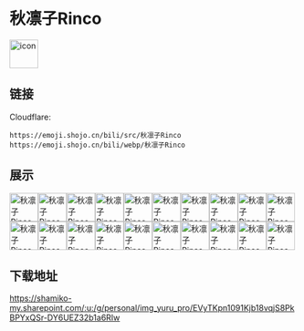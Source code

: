 # 秋凛子Rinco
<img src="https://emoji.shojo.cn/bili/src/秋凛子Rinco/icon.png" width="50" height="50" alt="icon">

## 链接
Cloudflare:
```
https://emoji.shojo.cn/bili/src/秋凛子Rinco
https://emoji.shojo.cn/bili/webp/秋凛子Rinco
```
## 展示
<img src="https://emoji.shojo.cn/bili/src/秋凛子Rinco/秋凛子Rinco-对不起.png" width="50" height="50" alt="秋凛子Rinco-对不起"><img src="https://emoji.shojo.cn/bili/src/秋凛子Rinco/秋凛子Rinco-铁拳.png" width="50" height="50" alt="秋凛子Rinco-铁拳"><img src="https://emoji.shojo.cn/bili/src/秋凛子Rinco/秋凛子Rinco-委屈巴巴.png" width="50" height="50" alt="秋凛子Rinco-委屈巴巴"><img src="https://emoji.shojo.cn/bili/src/秋凛子Rinco/秋凛子Rinco-流汗.png" width="50" height="50" alt="秋凛子Rinco-流汗"><img src="https://emoji.shojo.cn/bili/src/秋凛子Rinco/秋凛子Rinco-问号.png" width="50" height="50" alt="秋凛子Rinco-问号"><img src="https://emoji.shojo.cn/bili/src/秋凛子Rinco/秋凛子Rinco-震惊.png" width="50" height="50" alt="秋凛子Rinco-震惊"><img src="https://emoji.shojo.cn/bili/src/秋凛子Rinco/秋凛子Rinco-叹气.png" width="50" height="50" alt="秋凛子Rinco-叹气"><img src="https://emoji.shojo.cn/bili/src/秋凛子Rinco/秋凛子Rinco-喵凛子.png" width="50" height="50" alt="秋凛子Rinco-喵凛子"><img src="https://emoji.shojo.cn/bili/src/秋凛子Rinco/秋凛子Rinco-推眼镜.png" width="50" height="50" alt="秋凛子Rinco-推眼镜"><img src="https://emoji.shojo.cn/bili/src/秋凛子Rinco/秋凛子Rinco-赞.png" width="50" height="50" alt="秋凛子Rinco-赞"><img src="https://emoji.shojo.cn/bili/src/秋凛子Rinco/秋凛子Rinco-吃披萨.png" width="50" height="50" alt="秋凛子Rinco-吃披萨"><img src="https://emoji.shojo.cn/bili/src/秋凛子Rinco/秋凛子Rinco-昏倒.png" width="50" height="50" alt="秋凛子Rinco-昏倒"><img src="https://emoji.shojo.cn/bili/src/秋凛子Rinco/秋凛子Rinco-摸鱼.png" width="50" height="50" alt="秋凛子Rinco-摸鱼"><img src="https://emoji.shojo.cn/bili/src/秋凛子Rinco/秋凛子Rinco-好耶.png" width="50" height="50" alt="秋凛子Rinco-好耶"><img src="https://emoji.shojo.cn/bili/src/秋凛子Rinco/秋凛子Rinco-死鱼眼.png" width="50" height="50" alt="秋凛子Rinco-死鱼眼"><img src="https://emoji.shojo.cn/bili/src/秋凛子Rinco/秋凛子Rinco-微笑.png" width="50" height="50" alt="秋凛子Rinco-微笑"><img src="https://emoji.shojo.cn/bili/src/秋凛子Rinco/秋凛子Rinco-吃瓜.png" width="50" height="50" alt="秋凛子Rinco-吃瓜"><img src="https://emoji.shojo.cn/bili/src/秋凛子Rinco/秋凛子Rinco-暗中观察.png" width="50" height="50" alt="秋凛子Rinco-暗中观察"><img src="https://emoji.shojo.cn/bili/src/秋凛子Rinco/秋凛子Rinco-喝茶.png" width="50" height="50" alt="秋凛子Rinco-喝茶"><img src="https://emoji.shojo.cn/bili/src/秋凛子Rinco/秋凛子Rinco-哒咩.png" width="50" height="50" alt="秋凛子Rinco-哒咩">

## 下载地址

https://shamiko-my.sharepoint.com/:u:/g/personal/img_yuru_pro/EVyTKpn1091Kjb18vqjS8PkBPYxQSr-DY6UEZ32b1a6RIw